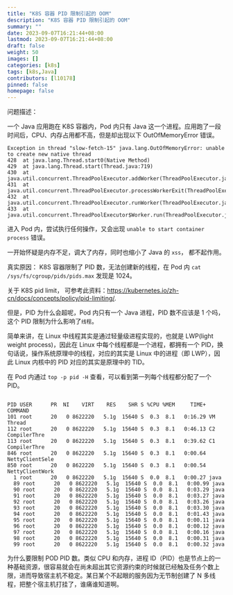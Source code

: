 ```yaml
---
title: "K8S 容器 PID 限制引起的 OOM"
description: "K8S 容器 PID 限制引起的 OOM"
summary: ""
date: 2023-09-07T16:21:44+08:00
lastmod: 2023-09-07T16:21:44+08:00
draft: false
weight: 50
images: []
categories: [k8s]
tags: [k8s,Java]
contributors: [l10178]
pinned: false
homepage: false
---
```


问题描述：

一个 Java 应用跑在 K8S 容器内，Pod 内只有 Java 这一个进程。应用跑了一段时间后，CPU、内存占用都不高，但是却出现以下 OutOfMemoryError 错误。

```console
Exception in thread "slow-fetch-15" java.lang.OutOfMemoryError: unable to create new native thread
428  at java.lang.Thread.start0(Native Method)
429  at java.lang.Thread.start(Thread.java:719)
430  at java.util.concurrent.ThreadPoolExecutor.addWorker(ThreadPoolExecutor.java:957)
431  at java.util.concurrent.ThreadPoolExecutor.processWorkerExit(ThreadPoolExecutor.java:1025)
432  at java.util.concurrent.ThreadPoolExecutor.runWorker(ThreadPoolExecutor.java:1167)
433  at java.util.concurrent.ThreadPoolExecutor$Worker.run(ThreadPoolExecutor.java:624)
```

进入 Pod 内，尝试执行任何操作，又会出现 `unable to start container process` 错误。

一开始怀疑是内存不足，调大了内存，同时也缩小了 Java 的 `xss`， 都不起作用。

真实原因： K8S 容器限制了 PID 数，无法创建新的线程，在 Pod 内 `cat /sys/fs/cgroup/pids/pids.max` 发现是 1024。

关于 K8S pid limit， 可参考此资料：<https://kubernetes.io/zh-cn/docs/concepts/policy/pid-limiting/>.

但是，PID 为什么会超呢，Pod 内只有一个 Java 进程，PID 数不应该是 1 个吗，这个 PID 限制为什么影响了`线程`。

简单来讲，在 Linux 中线程其实是通过轻量级进程实现的，也就是 LWP(light weight process)，因此在 Linux 中每个线程都是一个进程，都拥有一个 PID，换句话说，操作系统原理中的线程，对应的其实是 Linux 中的进程（即 LWP），因此 Linux 内核中的 PID 对应的其实是原理中的 TID。

在 Pod 内通过 `top -p pid -H` 查看，可以看到第一列每个线程都分配了一个 PID。

```console

PID USER      PR  NI    VIRT    RES    SHR S %CPU %MEM     TIME+ COMMAND
101 root      20   0 8622220   5.1g  15640 S  0.3  8.1   0:16.29 VM Thread
112 root      20   0 8622220   5.1g  15640 S  0.3  8.1   0:46.13 C2 CompilerThre
113 root      20   0 8622220   5.1g  15640 S  0.3  8.1   0:39.62 C1 CompilerThre
846 root      20   0 8622220   5.1g  15640 S  0.3  8.1   0:00.64 NettyClientSele
850 root      20   0 8622220   5.1g  15640 S  0.3  8.1   0:00.54 NettyClientWork
  1 root      20   0 8622220   5.1g  15640 S  0.0  8.1   0:00.27 java
  89 root      20   0 8622220   5.1g  15640 S  0.0  8.1   0:00.99 java
  90 root      20   0 8622220   5.1g  15640 S  0.0  8.1   0:03.29 java
  91 root      20   0 8622220   5.1g  15640 S  0.0  8.1   0:03.27 java
  92 root      20   0 8622220   5.1g  15640 S  0.0  8.1   0:03.26 java
  93 root      20   0 8622220   5.1g  15640 S  0.0  8.1   0:03.30 java
  94 root      20   0 8622220   5.1g  15640 S  0.0  8.1   0:01.43 java
  95 root      20   0 8622220   5.1g  15640 S  0.0  8.1   0:00.11 java
  96 root      20   0 8622220   5.1g  15640 S  0.0  8.1   0:00.12 java
  97 root      20   0 8622220   5.1g  15640 S  0.0  8.1   0:00.16 java
  98 root      20   0 8622220   5.1g  15640 S  0.0  8.1   0:00.31 java
  99 root      20   0 8622220   5.1g  15640 S  0.0  8.1   0:00.32 java
```

为什么要限制 POD PID 数。类似 CPU 和内存，进程 ID（PID）也是节点上的一种基础资源，很容易就会在尚未超出其它资源约束的时候就已经触及任务个数上限，进而导致宿主机不稳定。某日某个不起眼的服务因为无节制创建了 N 多线程，把整个宿主机打挂了，谁痛谁知道啊。
